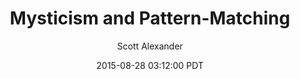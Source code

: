 ---
layout: podcast
title: "Mysticism and Pattern-Matching"
author: Scott Alexander
description: https://slatestarcodex.com/2015/08/28/mysticism-and-pattern-matching/
date: 2015-08-28 03:12:00 PDT
length: 2566866
duration: 642
guid: mysticism-and-pattern-matching
---